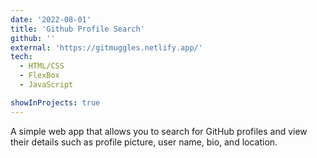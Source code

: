 ```yaml
---
date: '2022-08-01'
title: 'Github Profile Search'
github: ''
external: 'https://gitmuggles.netlify.app/'
tech:
  - HTML/CSS
  - FlexBox
  - JavaScript

showInProjects: true
---
```


A simple web app that allows you to search for GitHub profiles and view their details such as profile picture, user name, bio, and location.